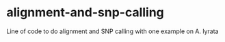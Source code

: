 # alignment-and-snp-calling
Line of code to do alignment and SNP calling with one example on A. lyrata
